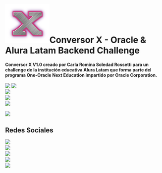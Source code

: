<h1><img src="https://github.com/carla-rossetti/CONVERSOR-DE-DIVISAS/blob/main/src/logo.png">Conversor X - Oracle & Alura Latam Backend Challenge</h1>
<h4>Conversor X V1.0 creado por Carla Romina Soledad Rossetti para un challenge de la institución educativa Alura Latam que forma parte del programa One-Oracle Next Education impartido por Oracle Corporation.</h4>
<p align="left">
   <img src="https://img.shields.io/badge/Eclipse-FE7A16.svg?style=for-the-badge&logo=Eclipse&logoColor=white">
   <img src="https://img.shields.io/badge/ESTADO-FINALIZADO-brightgreen"><br>
   <img src="https://img.shields.io/badge/VERSI%C3%93N-V1.0-rgb(15%2C128%2C193)"><br>
   <img src="https://img.shields.io/badge/Trello-%23026AA7.svg?style=for-the-badge&logo=Trello&logoColor=white"><br>
   <img src="https://img.shields.io/badge/java-%23ED8B00.svg?style=for-the-badge&logo=openjdk&logoColor=white">
</p>
<p>
   <img src="https://img.shields.io/badge/Oracle-F80000?style=for-the-badge&logo=oracle&logoColor=white">
</p>
<h2>Redes Sociales</h2>
<p align="left">
   <img src="https://img.shields.io/badge/YouTube-%23FF0000.svg?style=for-the-badge&logo=YouTube&logoColor=white"><br>
   <img src="https://img.shields.io/badge/WhatsApp-25D366?style=for-the-badge&logo=whatsapp&logoColor=white"><br>
   <img src="https://img.shields.io/badge/linkedin-%230077B5.svg?style=for-the-badge&logo=linkedin&logoColor=white"><br>
   <img src="https://img.shields.io/badge/Instagram-%23E4405F.svg?style=for-the-badge&logo=Instagram&logoColor=white"><br>
   <img src="https://img.shields.io/badge/Gmail-D14836?style=for-the-badge&logo=gmail&logoColor=white"><br>
</p>
